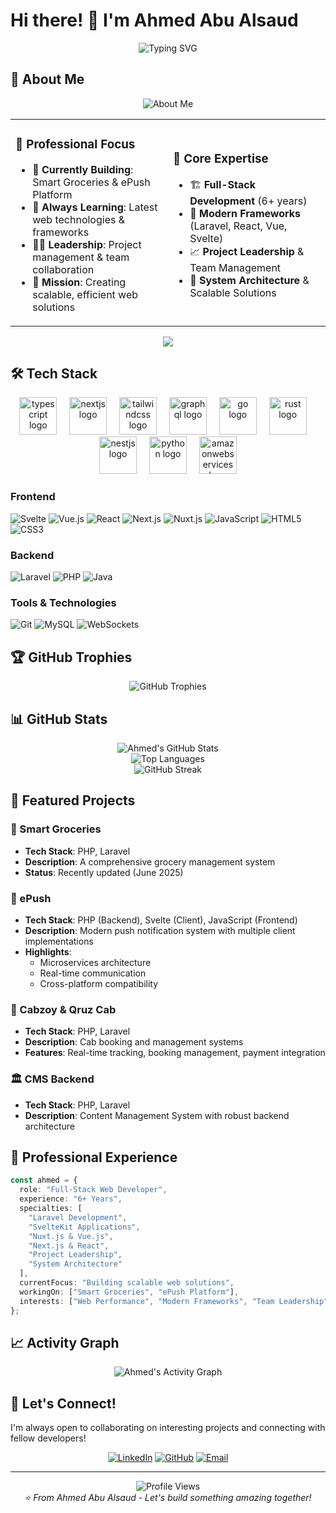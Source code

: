 # Hi there! 👋 I'm Ahmed Abu Alsaud

<div align="center">
  <img src="https://readme-typing-svg.herokuapp.com?font=Fira+Code&size=40&pause=1000&color=21F321&center=true&vCenter=true&width=900&lines=Full-Stack+Web+Developer;6%2B+Years+of+Experience;Laravel+%7C+SvelteKit+%7C+Nuxt+%7C+Next.js;Building+Scalable+Web+Solutions" alt="Typing SVG" />
</div>

## 🚀 About Me

<div align="center">
  <img src="https://readme-typing-svg.herokuapp.com?font=Fira+Code&size=22&pause=1000&color=58A6FF&center=true&vCenter=true&width=800&lines=Passionate+Full-Stack+Developer;6%2B+Years+Building+Web+Solutions;Expert+in+Modern+Frameworks;Leading+Development+Teams" alt="About Me" />
</div>

<table align="center">
<tr>
<td width="50%">

### 💼 Professional Focus
- 🔭 **Currently Building**: Smart Groceries & ePush Platform
- 🌱 **Always Learning**: Latest web technologies & frameworks
- 👨‍💼 **Leadership**: Project management & team collaboration
- 🎯 **Mission**: Creating scalable, efficient web solutions

</td>
<td width="50%">

### 🎯 Core Expertise
- 🏗️ **Full-Stack Development** (6+ years)
- 🚀 **Modern Frameworks** (Laravel, React, Vue, Svelte)
- 📈 **Project Leadership** & Team Management
- 🔧 **System Architecture** & Scalable Solutions

</td>
</tr>
</table>

<div align="center">
  <img src="https://capsule-render.vercel.app/api?type=waving&color=gradient&height=100&section=footer&text=Building%20the%20Future%20of%20Web&fontSize=16&fontColor=ffffff&animation=twinkling" />
</div>

## 🛠️ Tech Stack

<div align="center">
  <img src="https://skillicons.dev/icons?i=ts" height="60" alt="typescript logo"  />
  <img width="12" />
  <img src="https://skillicons.dev/icons?i=nextjs" height="60" alt="nextjs logo"  />
  <img width="12" />
  <img src="https://skillicons.dev/icons?i=tailwind" height="60" alt="tailwindcss logo"  />
  <img width="12" />
  <img src="https://skillicons.dev/icons?i=graphql" height="60" alt="graphql logo"  />
  <img width="12" />
  <img src="https://skillicons.dev/icons?i=go" height="60" alt="go logo"  />
  <img width="12" />
  <img src="https://skillicons.dev/icons?i=rust" height="60" alt="rust logo"  />
  <img width="12" />
  <img src="https://skillicons.dev/icons?i=nestjs" height="60" alt="nestjs logo"  />
  <img width="12" />
  <img src="https://skillicons.dev/icons?i=py" height="60" alt="python logo"  />
  <img width="12" />
  <img src="https://skillicons.dev/icons?i=aws" height="60" alt="amazonwebservices logo"  />
</div>

### Frontend
![Svelte](https://img.shields.io/badge/Svelte-FF3E00?style=for-the-badge&logo=svelte&logoColor=white)
![Vue.js](https://img.shields.io/badge/Vue.js-35495E?style=for-the-badge&logo=vue.js&logoColor=4FC08D)
![React](https://img.shields.io/badge/React-20232A?style=for-the-badge&logo=react&logoColor=61DAFB)
![Next.js](https://img.shields.io/badge/Next.js-000000?style=for-the-badge&logo=next.js&logoColor=white)
![Nuxt.js](https://img.shields.io/badge/Nuxt.js-00DC82?style=for-the-badge&logo=nuxt.js&logoColor=white)
![JavaScript](https://img.shields.io/badge/JavaScript-F7DF1E?style=for-the-badge&logo=javascript&logoColor=black)
![HTML5](https://img.shields.io/badge/HTML5-E34F26?style=for-the-badge&logo=html5&logoColor=white)
![CSS3](https://img.shields.io/badge/CSS3-1572B6?style=for-the-badge&logo=css3&logoColor=white)

### Backend
![Laravel](https://img.shields.io/badge/Laravel-FF2D20?style=for-the-badge&logo=laravel&logoColor=white)
![PHP](https://img.shields.io/badge/PHP-777BB4?style=for-the-badge&logo=php&logoColor=white)
![Java](https://img.shields.io/badge/Java-ED8B00?style=for-the-badge&logo=java&logoColor=white)

### Tools & Technologies
![Git](https://img.shields.io/badge/Git-F05032?style=for-the-badge&logo=git&logoColor=white)
![MySQL](https://img.shields.io/badge/MySQL-4479A1?style=for-the-badge&logo=mysql&logoColor=white)
![WebSockets](https://img.shields.io/badge/WebSockets-4F4F4F?style=for-the-badge&logo=websocket&logoColor=white)

## 🏆 GitHub Trophies

<div align="center">
  <img src="https://github-profile-trophy.vercel.app/?username=ahmed-abualsaud&theme=tokyonight&no-frame=true&no-bg=true&margin-w=4&column=7" alt="GitHub Trophies" />
</div>

## 📊 GitHub Stats

<div align="center">
  <img src="https://github-readme-stats.vercel.app/api?username=ahmed-abualsaud&show_icons=true&theme=tokyonight&hide_border=true&count_private=true" alt="Ahmed's GitHub Stats" />
</div>

<div align="center">
  <img src="https://github-readme-stats.vercel.app/api/top-langs/?username=ahmed-abualsaud&layout=compact&theme=tokyonight&hide_border=true" alt="Top Languages" />
</div>

<div align="center">
  <img src="https://github-readme-streak-stats.herokuapp.com/?user=ahmed-abualsaud&theme=tokyonight&hide_border=true" alt="GitHub Streak" />
</div>

## 🌟 Featured Projects

### 🛒 Smart Groceries
- **Tech Stack**: PHP, Laravel
- **Description**: A comprehensive grocery management system
- **Status**: Recently updated (June 2025)

### 📱 ePush
- **Tech Stack**: PHP (Backend), Svelte (Client), JavaScript (Frontend)
- **Description**: Modern push notification system with multiple client implementations
- **Highlights**: 
  - Microservices architecture
  - Real-time communication
  - Cross-platform compatibility

### 🚖 Cabzoy & Qruz Cab
- **Tech Stack**: PHP, Laravel
- **Description**: Cab booking and management systems
- **Features**: Real-time tracking, booking management, payment integration

### 🏛️ CMS Backend
- **Tech Stack**: PHP, Laravel
- **Description**: Content Management System with robust backend architecture

## 🎯 Professional Experience

```typescript
const ahmed = {
  role: "Full-Stack Web Developer",
  experience: "6+ Years",
  specialties: [
    "Laravel Development",
    "SvelteKit Applications",
    "Nuxt.js & Vue.js",
    "Next.js & React",
    "Project Leadership",
    "System Architecture"
  ],
  currentFocus: "Building scalable web solutions",
  workingOn: ["Smart Groceries", "ePush Platform"],
  interests: ["Web Performance", "Modern Frameworks", "Team Leadership"]
};
```

## 📈 Activity Graph

<div align="center">
  <img src="https://github-readme-activity-graph.vercel.app/graph?username=ahmed-abualsaud&theme=tokyo-night&hide_border=true" alt="Ahmed's Activity Graph" />
</div>

## 🤝 Let's Connect!

I'm always open to collaborating on interesting projects and connecting with fellow developers!

<div align="center">
  
[![LinkedIn](https://img.shields.io/badge/LinkedIn-0077B5?style=for-the-badge&logo=linkedin&logoColor=white)](https://linkedin.com/in/ahmed-abualsaud)
[![GitHub](https://img.shields.io/badge/GitHub-100000?style=for-the-badge&logo=github&logoColor=white)](https://github.com/ahmed-abualsaud)
[![Email](https://img.shields.io/badge/Email-D14836?style=for-the-badge&logo=gmail&logoColor=white)](mailto:ahmed.abualsaud@example.com)

</div>

---

<div align="center">
  <img src="https://komarev.com/ghpvc/?username=ahmed-abualsaud&label=Profile%20views&color=0e75b6&style=flat" alt="Profile Views" />
</div>

<div align="center">
  <i>⭐️ From Ahmed Abu Alsaud - Let's build something amazing together!</i>
</div>
